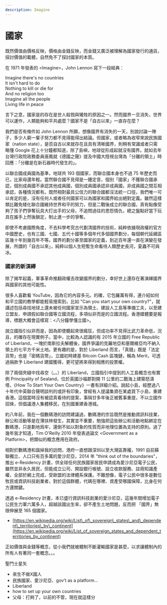 ```yaml
---
description: Imagine
---
```


# 國家

既然價值由價格反映，價格由金錢反映，而金錢又廣泛被理解為國家發行的通貨，探討價值的載體，自然免不了探討國家的本質。

在 1971 年發表的 &lt;Imagine&gt;，John Lennon 寫下一段經典：

Imagine there's no countries  
It isn't hard to do  
Nothing to kill or die for  
And no religion too  
Imagine all the people  
Living life in peace

言下之意，國家是的存在是世人殺戮與犧牲的原因之一。然而國界一旦消失，世界可以運作，人類能夠和平共處麼？國家不是「自古以來」一直存在麼？

我們是否有條件如 John Lennon 所願，想像國界有消失的一天，別說討論一陣子，多少人窮一輩子努力都不見得能得出結論。但國家，或者略為收窄來說民族國家（nation state），是否自古以來就存在且具有清晰國界，則稍有常識或者只需略懂 Google 花上十分鐘都知道，除了島嶼，地球從形成起就沒有國界。就如去年台灣行政院政務委員唐鳳就《德國之聲》提及中國大陸視台灣為「分離的領土」時回應：「分離是在新石器時代發生的」。

以聯合國成員國為基準，地球共 193 個國家，而聯合國本身也不過 75 年歷史而已，比家母還年輕。當然聯合國不見得是一錘定音，個別「國家」不獲聯合國承認，個別成員國不承認其他成員國，個別成員國承認非成員國，非成員國之間互相承認，各種情況都有。既然相對最具公信力的聯合國都沒法統一口徑，我們唯一可以肯定的是，沒有任何人或者任何國家可以為國家和國界給出絕對定義。雖然這樣類比難免矮化聯合國維持世界和平的努力，但是二戰後成立的聯合國，真有點像受夠了孩子們爭奪玩具大打出手的父母，不追問過往的恩怨情仇，總之盤點好當下玩具在誰手上然後鎖定，制止進一步的爭奪。

即使不考慮國際角度，不去科學考究古代劃清國界的技術，純粹依據現政權的官方中國歷史，也有三國、七國、五代十國等多個年代多個國界劃分，每個朝代延續區區幾十年到幾百年不等。國界的劃分甚至國家的定義，到近百年還一直在演變在發展，所謂的「自古以來」，純粹以個人生短暫生命看待人類歷史長河，夏蟲不可與冰。

### 國家的新演繹

除了揭竿起義，軍事革命推翻政權去改變國界的劃分，幸好世上還存在著演繹國界與國家的其他可能性。

很多人喜歡看 YouTube，因為它的內容多元。的確，它包羅萬有得，連介紹如何和平立國的教學都能輕易搜索到，比如 "Can you start your own country?"，就講述包括尋找地球上還未被任何國家宣示為領土、建設人工島等準備工夫，以至建立盟友、申請假如聯合國等立國流程，多項似非而是的立國流程。香港媒體要是報導，標題大概會這樣寫：&lt;八分鐘學懂立國&gt;。

說立國指引似非而是，因為即使聽起來很瘋狂，但成功率不見得比武力革命低，況且，的確存在現實例子。當中，比較為人認識的有 2015 年立國的 Free Republic of Liberland，一塊於南斯拉夫解體後，國界爭議的克羅地亞和塞爾維亞均不納入領土的七平方千米土地。更有趣的是，對於 Liberland 而言，「真錢」既是「法定貨幣」也是「密碼貨幣」，立國初時建基 Bitcoin Cash 區塊鏈，稱為 Merit，可透過捐款予 Liberland 建國獲得，更可望將來得到相應的投票權。

除了兩個夾縫中找尋空（。。）的 Liberland，立國指引中提到的人工島概念也有實例 Principality of Sealand，位於英國沙福郡對開 11 公里的二戰海上建築怒濤塔，《How To Start Your Own Country》一書有詳細介紹。說起小島，經歷過八十年代中英聯合聲明談判的或許有印象，曾經有人提議集資在某處買下小島，重建香港。這個當時沒有被認真看待的提案，事隔廿多年後正被舊事重提，不以立國作招徠，但倡議港人集體移民，在別國重建香港城。

約八年前，我在一個數碼港的訪問建議過，數碼港的宗旨既然是推動資訊科技業，辦公和活動等是在薄扶林發生，其實並不重要，勉強把這些辦公和活動地點綁定在數碼港，只是劃地爲牢，還倒不如以對象的性質而非地理位置為支持的原則。過了幾年我才知道，Tim O'Reilly 2010 年發表過論文 &lt;Government as a Platform&gt;，把類似的概念應用在政府。

相對於數碼港和諧掉我的訪問，港府一直想跟深圳以至大灣區靠攏，1991 自前蘇聯獨立、人口只有百多萬的愛沙尼亞，2014 年 "think out of the boundaries"，推出 e-Residency 計畫，供全球任何民族國家居民申請成為愛沙尼亞電子公民，雖然並非永久居民，但能成立公司、開設銀行帳號、設立收款服務、註冊知識產權，全部於網上完成，受歐盟的法律體系保護。不難想像，電子公民中很多是數位牧民或資訊科技創業者，對於這個群體，代碼在哪裡、資產受哪國保障，比身在何方還關鍵。

透過 e-Residency 計畫，本已盛行資訊科技創業的愛沙尼亞，這幾年間增加電子公民生力軍六萬多人，超越該國出生率，卻不產生土地問題，反而把 「國界」無限伸展至 165 個國家。





* [https://en.wikipedia.org/wiki/List\_of\_sovereign\_states\_and\_dependent\_territories\_by\_continent](https://en.wikipedia.org/wiki/List_of_sovereign_states_and_dependent_territories_by_continent)



正如價值與金錢等概念，從小我們就被體制不斷灌輸國家是甚麼，以求讓體制內的所有人有著同一套概念。。。





聖鬥士星矢

* 來生不做X國人
* 民族國家、愛沙尼亞、gov’t as a platform…
* Liberland
* how to set up your own countries
* 父母：打夠了，以前的不管，現在就這樣分


